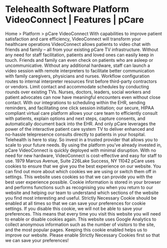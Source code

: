 # Telehealth Software Platform VideoConnect | Features | pCare

Home > Platform > pCare VideoConnect
With capabilities to improve patient satisfaction and care efficiency, VideoConnect will transform your healthcare operations
VideoConnect allows patients to video chat with friends and family – all from your existing pCare TV infrastructure. Without any need for staff facilitation, patients and loved ones can easily keep in touch. Friends and family can even check on patients who are asleep or uncommunicative.
Without any additional hardware, staff can launch a video session with remote interpreters to facilitate better communication with family caregivers, physicians and nurses. Workflow configuration routes to internal interpreter resources first before third-party contractors or vendors.
Limit contact and accommodate schedules by conducting rounds over existing TVs. Nurses, doctors, leaders, social workers and patient advocates can now have meaningful encounters even without close contact.
With our integrations to scheduling within the EHR, sending reminders, and facilitating one click session initiation; our secure, HIPAA compliant virtual care platform allows your care team to efficiently consult with patients, explain options and next steps, capture consents, and automatically document back into the EHR. And only pCare leverages the power of the interactive patient care system TV to deliver enhanced and no-hassle telepresence consults directly to patients in your hospital.
Telehealth is here to stay. So invest in a trusted provider that allows you to scale to your future needs. By using the platform you’ve already invested in, pCare VideoConnect is quickly deployed with minimal disruption. With no need for new hardware, VideoConnect is cost-effective and easy for staff to use.
1979 Marcus Avenue, Suite 226Lake Success, NY 11042
pCare uses cookies to ensure that we give you the best experience on our website. You can find out more about which cookies we are using or switch them off in settings.
This website uses cookies so that we can provide you with the best user experience possible. Cookie information is stored in your browser and performs functions such as recognising you when you return to our website and helping our team to understand which sections of the website you find most interesting and useful.
Strictly Necessary Cookie should be enabled at all times so that we can save your preferences for cookie settings.
If you disable this cookie, we will not be able to save your preferences. This means that every time you visit this website you will need to enable or disable cookies again.
This website uses Google Analytics to collect anonymous information such as the number of visitors to the site, and the most popular pages.
Keeping this cookie enabled helps us to improve our website.
Please enable Strictly Necessary Cookies first so that we can save your preferences!